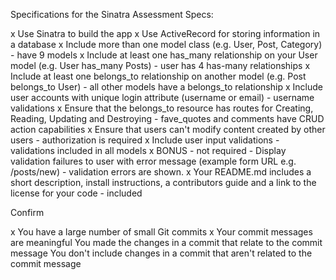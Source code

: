 Specifications for the Sinatra Assessment
Specs:

x Use Sinatra to build the app
x Use ActiveRecord for storing information in a database
x Include more than one model class (e.g. User, Post, Category) - have 9 models
x Include at least one has_many relationship on your User model (e.g. User has_many Posts) - user has 4 has-many relationships
x Include at least one belongs_to relationship on another model (e.g. Post belongs_to User) - all other models have a belongs_to relationship
x Include user accounts with unique login attribute (username or email) - username validations
x Ensure that the belongs_to resource has routes for Creating, Reading, Updating and Destroying - fave_quotes and comments have CRUD action capabilities
x Ensure that users can't modify content created by other users - authorization is required
x Include user input validations - validations included in all models
x BONUS - not required - Display validation failures to user with error message (example form URL e.g. /posts/new) - validation errors are shown.
x Your README.md includes a short description, install instructions, a contributors guide and a link to the license for your code - included

Confirm

x You have a large number of small Git commits
x Your commit messages are meaningful
 You made the changes in a commit that relate to the commit message
 You don't include changes in a commit that aren't related to the commit message